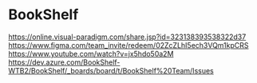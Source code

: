# BookShelf

https://online.visual-paradigm.com/share.jsp?id=323138393538322d37
https://www.figma.com/team_invite/redeem/02ZcZLhI5ech3VQm1kpCRS
https://www.youtube.com/watch?v=jx5hdo50a2M
https://dev.azure.com/BookShelf-WTB2/BookShelf/_boards/board/t/BookShelf%20Team/Issues

